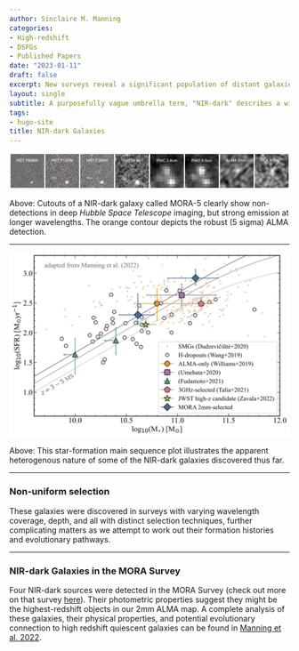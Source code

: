 ```yaml
---
author: Sinclaire M. Manning
categories:
- High-redshift
- DSFGs
- Published Papers
date: "2023-01-11"
draft: false
excerpt: New surveys reveal a significant population of distant galaxies which have gone undetected in the deepest available optical and near-infrared observations. 
layout: single
subtitle: A purposefully vague umbrella term, "NIR-dark" describes a wide array of distant and dust-obscured galaxies characterized by their lack of optical/near-infrared detections, but strong far-infrared, millimeter, and/or radio wavelengths. Our challenge now is to disentangle the distinct galaxy populations which may exist within this broad framework.
tags:
- hugo-site
title: NIR-dark Galaxies
---
```


![mora-5 cutout](cutoutfig_s5_oct15.png)

Above: Cutouts of a NIR-dark galaxy called MORA-5 clearly show non-detections in deep _Hubble Space Telescope_ imaging, but strong emission at longer wavelengths. The orange contour depicts the robust (5 sigma) ALMA detection.

---

![NIR-dark MS Plot](sfr_mstar_NIRdark_aug23_2022.png)

Above: This star-formation main sequence plot illustrates the apparent heterogenous nature of some of the NIR-dark galaxies discovered thus far.

---

### Non-uniform selection
These galaxies were discovered in surveys with varying wavelength coverage, depth, and all with distinct selection techniques, further complicating matters as we attempt to work out their formation histories and evolutionary pathways. 

---

### NIR-dark Galaxies in the MORA Survey
Four NIR-dark sources were detected in the MORA Survey (check out more on that survey [here](../mora)). Their photometric properties suggest they might be the highest-redshift objects in our 2mm ALMA map. A complete analysis of these galaxies, their physical properties, and potential evolutionary connection to high redshift quiescent galaxies can be found in [Manning et al. 2022](https://ui.adsabs.harvard.edu/abs/2022ApJ...925...23M/abstract).  


